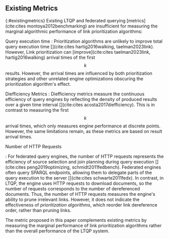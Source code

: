 ## Existing Metrics
{:#existingmetrics}
Existing LTQP and federated querying [metrics](cite:cites montoya2012benchmarking) are insufficient for measuring the marginal algorithmic performance of link prioritization algorithms:

Query execution time
: Prioritization algorithms are unlikely to improve total query execution time [](cite:cites hartig2016walking, taelman2023link). However, Link prioritization can [improve](cite:cites taelman2023link, hartig2016walking) arrival times of the first $$ k $$ results. However, the arrival times are influenced by both prioritization strategies and other unrelated engine optimizations obscuring the prioritization algorithm's effect.

Diefficiency Metrics
: Diefficiency metrics measure the continuous efficiency of query engines by reflecting the density of produced results over a given time interval [](cite:cites acosta2017diefficiency). This is in contrast to measuring the first $$ k $$ arrival times, which only measures engine performance at discrete points. However, the same limitations remain, as these metrics are based on result arrival times.

Number of HTTP Requests

: For federated query engines, the number of HTTP requests represents the efficiency of source selection and join planning during query execution [](cite:cites peng2019optimizing, schmidt2011fedbench). Federated engines often query SPARQL endpoints, allowing them to delegate parts of the query execution to the server [](cite:cites schwarte2011fedx). In contrast, in LTQP, the engine uses HTTP requests to download documents, so the number of requests corresponds to the number of dereferenced documents. Thus, the number of HTTP requests measures the engine's ability to prune irrelevant links. However, it does not indicate the effectiveness of _prioritization algorithms_, which reorder link dereference order, rather than pruning links.

The metric proposed in this paper complements existing metrics by measuring the marginal performance of link prioritization algorithms rather than the overall performance of the LTQP system.
